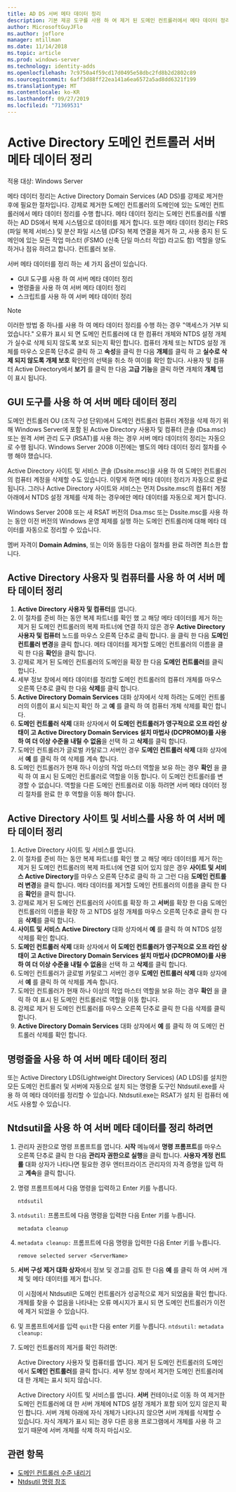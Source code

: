 ```yaml
---
title: AD DS 서버 메타 데이터 정리
description: 기본 제공 도구를 사용 하 여 제거 된 도메인 컨트롤러에서 메타 데이터 정리
author: MicrosoftGuyJFlo
ms.author: joflore
manager: mtillman
ms.date: 11/14/2018
ms.topic: article
ms.prod: windows-server
ms.technology: identity-adds
ms.openlocfilehash: 7c9750a4f59cd17d0495e58dbc2fd8b2d2802c89
ms.sourcegitcommit: 6aff3d88ff22ea141a6ea6572a5ad8dd6321f199
ms.translationtype: MT
ms.contentlocale: ko-KR
ms.lasthandoff: 09/27/2019
ms.locfileid: "71369531"
---
```

# <a name="clean-up-active-directory-domain-controller-server-metadata"></a>Active Directory 도메인 컨트롤러 서버 메타 데이터 정리

적용 대상: Windows Server

메타 데이터 정리는 Active Directory Domain Services (AD DS)를 강제로 제거한 후에 필요한 절차입니다. 강제로 제거한 도메인 컨트롤러의 도메인에 있는 도메인 컨트롤러에서 메타 데이터 정리를 수행 합니다. 메타 데이터 정리는 도메인 컨트롤러를 식별 하는 AD DS에서 복제 시스템으로 데이터를 제거 합니다. 또한 메타 데이터 정리는 FRS (파일 복제 서비스) 및 분산 파일 시스템 (DFS) 복제 연결을 제거 하 고, 사용 중지 된 도메인에 있는 모든 작업 마스터 (FSMO (신축 단일 마스터 작업) 라고도 함) 역할을 양도 하거나 점유 하려고 합니다. 컨트롤러 보유.

서버 메타 데이터를 정리 하는 세 가지 옵션이 있습니다.

- GUI 도구를 사용 하 여 서버 메타 데이터 정리
- 명령줄을 사용 하 여 서버 메타 데이터 정리
- 스크립트를 사용 하 여 서버 메타 데이터 정리

> [!NOTE]
> 이러한 방법 중 하나를 사용 하 여 메타 데이터 정리를 수행 하는 경우 "액세스가 거부 되었습니다." 오류가 표시 되 면 도메인 컨트롤러에 대 한 컴퓨터 개체와 NTDS 설정 개체가 실수로 삭제 되지 않도록 보호 되는지 확인 합니다. 컴퓨터 개체 또는 NTDS 설정 개체를 마우스 오른쪽 단추로 클릭 하 고 **속성**을 클릭 한 다음 **개체**를 클릭 하 고 **실수로 삭제 되지 않도록 개체 보호** 확인란의 선택을 취소 하 여이를 확인 합니다. 사용자 및 컴퓨터 Active Directory에서 **보기** 를 클릭 한 다음 **고급 기능**을 클릭 하면 개체의 **개체** 탭이 표시 됩니다.

## <a name="clean-up-server-metadata-using-gui-tools"></a>GUI 도구를 사용 하 여 서버 메타 데이터 정리

도메인 컨트롤러 OU (조직 구성 단위)에서 도메인 컨트롤러 컴퓨터 계정을 삭제 하기 위해 Windows Server에 포함 된 Active Directory 사용자 및 컴퓨터 콘솔 (Dsa.msc) 또는 원격 서버 관리 도구 (RSAT)를 사용 하는 경우 서버 메타 데이터의 정리는 자동으로 수행 됩니다. Windows Server 2008 이전에는 별도의 메타 데이터 정리 절차를 수행 해야 했습니다.

Active Directory 사이트 및 서비스 콘솔 (Dssite.msc)을 사용 하 여 도메인 컨트롤러의 컴퓨터 계정을 삭제할 수도 있습니다. 이렇게 하면 메타 데이터 정리가 자동으로 완료 됩니다. 그러나 Active Directory 사이트와 서비스는 먼저 Dssite.msc의 컴퓨터 계정 아래에서 NTDS 설정 개체를 삭제 하는 경우에만 메타 데이터를 자동으로 제거 합니다.

Windows Server 2008 또는 새 RSAT 버전의 Dsa.msc 또는 Dssite.msc를 사용 하는 동안 이전 버전의 Windows 운영 체제를 실행 하는 도메인 컨트롤러에 대해 메타 데이터를 자동으로 정리할 수 있습니다.

멤버 자격이 **Domain Admins**, 또는 이와 동등한 다음이 절차를 완료 하려면 최소한 합니다.

## <a name="clean-up-server-metadata-using-activedirectory-users-and-computers"></a>Active Directory 사용자 및 컴퓨터를 사용 하 여 서버 메타 데이터 정리

1. **Active Directory 사용자 및 컴퓨터**를 엽니다.
2. 이 절차를 준비 하는 동안 복제 파트너를 확인 했 고 해당 메타 데이터를 제거 하는 제거 된 도메인 컨트롤러의 복제 파트너에 연결 하지 않은 경우 **Active Directory 사용자 및 컴퓨터** 노드를 마우스 오른쪽 단추로 클릭 합니다. 을 클릭 한 다음 **도메인 컨트롤러 변경**을 클릭 합니다. 메타 데이터를 제거할 도메인 컨트롤러의 이름을 클릭 한 다음 **확인**을 클릭 합니다.
3. 강제로 제거 된 도메인 컨트롤러의 도메인을 확장 한 다음 **도메인 컨트롤러**를 클릭 합니다.
4. 세부 정보 창에서 메타 데이터를 정리할 도메인 컨트롤러의 컴퓨터 개체를 마우스 오른쪽 단추로 클릭 한 다음 **삭제**를 클릭 합니다.
5. **Active Directory Domain Services** 대화 상자에서 삭제 하려는 도메인 컨트롤러의 이름이 표시 되는지 확인 하 고 **예** 를 클릭 하 여 컴퓨터 개체 삭제를 확인 합니다.
6. **도메인 컨트롤러 삭제** 대화 상자에서 **이 도메인 컨트롤러가 영구적으로 오프 라인 상태이 고 Active Directory Domain Services 설치 마법사 (DCPROMO)를 사용 하 여 더 이상 수준을 내릴 수 없음**을 선택 하 고 **삭제**를 클릭 합니다.
7. 도메인 컨트롤러가 글로벌 카탈로그 서버인 경우 **도메인 컨트롤러 삭제** 대화 상자에서 **예** 를 클릭 하 여 삭제를 계속 합니다.
8. 도메인 컨트롤러가 현재 하나 이상의 작업 마스터 역할을 보유 하는 경우 **확인** 을 클릭 하 여 표시 된 도메인 컨트롤러로 역할을 이동 합니다. 이 도메인 컨트롤러를 변경할 수 없습니다. 역할을 다른 도메인 컨트롤러로 이동 하려면 서버 메타 데이터 정리 절차를 완료 한 후 역할을 이동 해야 합니다.

## <a name="clean-up-server-metadata-using-activedirectory-sites-and-services"></a>Active Directory 사이트 및 서비스를 사용 하 여 서버 메타 데이터 정리

1. Active Directory 사이트 및 서비스를 엽니다.
2. 이 절차를 준비 하는 동안 복제 파트너를 확인 했 고 해당 메타 데이터를 제거 하는 제거 된 도메인 컨트롤러의 복제 파트너에 연결 되어 있지 않은 경우 **사이트 및 서비스 Active Directory**를 마우스 오른쪽 단추로 클릭 하 고 그런 다음 **도메인 컨트롤러 변경**을 클릭 합니다. 메타 데이터를 제거할 도메인 컨트롤러의 이름을 클릭 한 다음 **확인**을 클릭 합니다.
3. 강제로 제거 된 도메인 컨트롤러의 사이트를 확장 하 고 **서버**를 확장 한 다음 도메인 컨트롤러의 이름을 확장 하 고 NTDS 설정 개체를 마우스 오른쪽 단추로 클릭 한 다음 **삭제**를 클릭 합니다.
4. **사이트 및 서비스 Active Directory** 대화 상자에서 **예** 를 클릭 하 여 NTDS 설정 삭제를 확인 합니다.
5. **도메인 컨트롤러 삭제** 대화 상자에서 **이 도메인 컨트롤러가 영구적으로 오프 라인 상태이 고 Active Directory Domain Services 설치 마법사 (DCPROMO)를 사용 하 여 더 이상 수준을 내릴 수 없음**을 선택 하 고 **삭제**를 클릭 합니다.
6. 도메인 컨트롤러가 글로벌 카탈로그 서버인 경우 **도메인 컨트롤러 삭제** 대화 상자에서 **예** 를 클릭 하 여 삭제를 계속 합니다.
7. 도메인 컨트롤러가 현재 하나 이상의 작업 마스터 역할을 보유 하는 경우 **확인** 을 클릭 하 여 표시 된 도메인 컨트롤러로 역할을 이동 합니다.
8. 강제로 제거 된 도메인 컨트롤러를 마우스 오른쪽 단추로 클릭 한 다음 삭제를 클릭 합니다.
9. **Active Directory Domain Services** 대화 상자에서 **예** 를 클릭 하 여 도메인 컨트롤러 삭제를 확인 합니다.

## <a name="clean-up-server-metadata-using-the-command-line"></a>명령줄을 사용 하 여 서버 메타 데이터 정리

또는 Active Directory LDS(Lightweight Directory Services) (AD LDS)를 설치한 모든 도메인 컨트롤러 및 서버에 자동으로 설치 되는 명령줄 도구인 Ntdsutil.exe를 사용 하 여 메타 데이터를 정리할 수 있습니다. Ntdsutil.exe는 RSAT가 설치 된 컴퓨터 에서도 사용할 수 있습니다.

## <a name="to-clean-up-server-metadata-by-using-ntdsutil"></a>Ntdsutil을 사용 하 여 서버 메타 데이터를 정리 하려면

1. 관리자 권한으로 명령 프롬프트를 엽니다. **시작** 메뉴에서 **명령 프롬프트**를 마우스 오른쪽 단추로 클릭 한 다음 **관리자 권한으로 실행**을 클릭 합니다. **사용자 계정 컨트롤** 대화 상자가 나타나면 필요한 경우 엔터프라이즈 관리자의 자격 증명을 입력 하 고 **계속**을 클릭 합니다.
2. 명령 프롬프트에서 다음 명령을 입력하고 Enter 키를 누릅니다.

   `ntdsutil`

3. `ntdsutil:` 프롬프트에 다음 명령을 입력한 다음 Enter 키를 누릅니다.

   `metadata cleanup`

4. `metadata cleanup:` 프롬프트에 다음 명령을 입력한 다음 Enter 키를 누릅니다.

   `remove selected server <ServerName>`

5. **서버 구성 제거 대화 상자**에서 정보 및 경고를 검토 한 다음 **예** 를 클릭 하 여 서버 개체 및 메타 데이터를 제거 합니다.

   이 시점에서 Ntdsutil은 도메인 컨트롤러가 성공적으로 제거 되었음을 확인 합니다. 개체를 찾을 수 없음을 나타내는 오류 메시지가 표시 되 면 도메인 컨트롤러가 이전에 제거 되었을 수 있습니다.

6. 및 프롬프트에서를 입력 `quit`한 다음 enter 키를 누릅니다. `ntdsutil:` `metadata cleanup:`

7. 도메인 컨트롤러의 제거를 확인 하려면:

   Active Directory 사용자 및 컴퓨터를 엽니다. 제거 된 도메인 컨트롤러의 도메인에서 **도메인 컨트롤러**를 클릭 합니다. 세부 정보 창에서 제거한 도메인 컨트롤러에 대 한 개체는 표시 되지 않습니다.

   Active Directory 사이트 및 서비스를 엽니다. **서버** 컨테이너로 이동 하 여 제거한 도메인 컨트롤러에 대 한 서버 개체에 NTDS 설정 개체가 포함 되어 있지 않은지 확인 합니다. 서버 개체 아래에 자식 개체가 나타나지 않으면 서버 개체를 삭제할 수 있습니다. 자식 개체가 표시 되는 경우 다른 응용 프로그램에서 개체를 사용 하 고 있기 때문에 서버 개체를 삭제 하지 마십시오.

## <a name="see-also"></a>관련 항목

* [도메인 컨트롤러 수준 내리기](Demoting-Domain-Controllers-and-Domains--Level-200-.md)
* [Ntdsutil 명령 참조](https://docs.microsoft.com/previous-versions/windows/it-pro/windows-server-2008-R2-and-2008/cc753343(v=ws.10))
